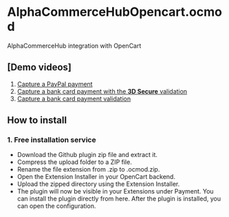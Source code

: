 # AlphaCommerceHubOpencart.ocmod

AlphaCommerceHub integration with OpenCart
## [Demo videos]
1. [Capture a PayPal payment](https://youtu.be/zymChBth6Bs)
2. [Capture a bank card payment with the **3D Secure** validation](https://youtu.be/L12SDQIcK_c)
3. [Capture a bank card payment validation](https://youtu.be/yqWqHxW20xE)

## How to install

### 1. Free installation service
- Download the Github plugin zip file and extract it.
- Compress the upload folder to a ZIP file.
- Rename the file extension from .zip to .ocmod.zip.
- Open the Extension Installer in your OpenCart backend.
- Upload the zipped directory using the Extension Installer.
- The plugin will now be visible in your Extensions under Payment. You can install the plugin directly from here. After the plugin is installed, you can open the configuration.
